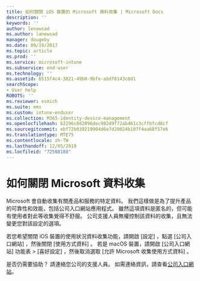 ```yaml
---
title: 如何關閉 iOS 裝置的 Microsoft 資料收集 | Microsoft Docs
description: ''
keywords: ''
author: lenewsad
ms.author: lanewsad
manager: dougeby
ms.date: 09/19/2017
ms.topic: article
ms.prod: ''
ms.service: microsoft-intune
ms.subservice: end-user
ms.technology: ''
ms.assetid: 6515f4c4-3821-49b0-9bfe-abdf8143c8d1
searchScope:
- User help
ROBOTS: ''
ms.reviewer: esmich
ms.suite: ems
ms.custom: intune-enduser
ms.collection: M365-identity-device-management
ms.openlocfilehash: b2296c8d2096dec982d9f72ab461c3cffbfcd8cf
ms.sourcegitcommit: ebf72b038219904d6e7d20024b107f4aa68f57e6
ms.translationtype: MTE75
ms.contentlocale: zh-TW
ms.lasthandoff: 12/05/2019
ms.locfileid: "72508188"
---
```

# <a name="how-to-turn-off-microsoft-data-collection"></a>如何關閉 Microsoft 資料收集

Microsoft 會自動收集有關產品和服務的特定資料。 我們這樣做是為了提升產品的可靠性和效能，包括公司入口網站應用程式。 雖然這項資料是匿名的，但可能有使用者對此等收集覺得不舒服。 公司支援人員無權控制該資料的收集，且無法變更您對該設定的選項。

若您希望關閉 iOS 裝置的使用狀況資料收集功能，請開啟 [設定]  ，點選 [公司入口網站]  ，然後關閉 [使用方式資料]  。 若是 macOS 裝置，請開啟 [公司入口網站]  功能表 > [喜好設定]  ，然後取消選取 [允許 Microsoft 收集使用方式資料]  。

是否仍需要協助？ 請連絡您公司的支援人員。 如需連絡資訊，請查看[公司入口網站](https://go.microsoft.com/fwlink/?linkid=2010980)。
